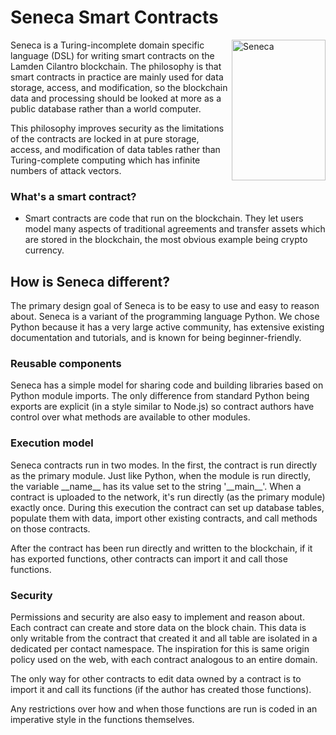 # Seneca Smart Contracts

<img src="https://github.com/Lamden/seneca/raw/master/seneca.jpg" align="right"
     title="Seneca" width="150" height="225">

Seneca is a Turing-incomplete domain specific language (DSL) for writing smart contracts on the Lamden Cilantro blockchain. The philosophy is that smart contracts in practice are mainly used for data storage, access, and modification, so the blockchain data and processing should be looked at more as a public database rather than a world computer.

This philosophy improves security as the limitations of the contracts are locked in at pure storage, access, and modification of data tables rather than Turing-complete computing which has infinite numbers of attack vectors.

### What's a smart contract?
* Smart contracts are code that run on the blockchain. They let users model many aspects of traditional agreements and transfer assets which are stored in the blockchain, the most obvious example being crypto currency.

## How is Seneca different?
The primary design goal of Seneca is to be easy to use and easy to reason about. Seneca is a variant of the programming language Python. We chose Python because it has a very large active community, has extensive existing documentation and tutorials, and is known for being beginner-friendly.

### Reusable components ###
Seneca has a simple model for sharing code and building libraries based on Python module imports. The only difference from standard Python being exports are explicit (in a style similar to Node.js) so contract authors have control over what methods are available to other modules.

### Execution model ###
Seneca contracts run in two modes. In the first, the contract is run directly as the primary module. Just like Python, when the module is run directly, the variable \_\_name\_\_ has its value set to the string '\_\_main\_\_'. When a contract is uploaded to the network, it's run directly (as the primary module) exactly once. During this execution the contract can set up database tables, populate them with data, import other existing contracts, and call methods on those contracts.

After the contract has been run directly and written to the blockchain, if it has exported functions, other contracts can import it and call those functions.

### Security ###
Permissions and security are also easy to implement and reason about. Each contract can create and store data on the block chain. This data is only writable from the contract that created it and all table are isolated in a dedicated per contact namespace. The inspiration for this is same origin policy used on the web, with each contract analogous to an entire domain.

The only way for other contracts to edit data owned by a contract is to import it and call its functions (if the author has created those functions).

Any restrictions over how and when those functions are run is coded in an imperative style in the functions themselves.
